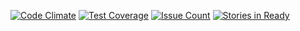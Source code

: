 [![Code Climate](https://codeclimate.com/github/fauxparse/effective-palm-tree/badges/gpa.svg)](https://codeclimate.com/github/fauxparse/effective-palm-tree)
[![Test Coverage](https://codeclimate.com/github/fauxparse/effective-palm-tree/badges/coverage.svg)](https://codeclimate.com/github/fauxparse/effective-palm-tree/coverage)
[![Issue Count](https://codeclimate.com/github/fauxparse/effective-palm-tree/badges/issue_count.svg)](https://codeclimate.com/github/fauxparse/effective-palm-tree)
[![Stories in Ready](https://badge.waffle.io/fauxparse/effective-palm-tree.png?label=ready&title=Ready)](https://waffle.io/fauxparse/effective-palm-tree)
